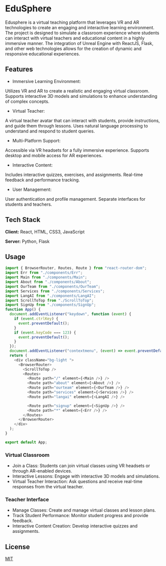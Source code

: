 
# EduSphere

Edusphere is a virtual teaching platform that leverages VR and AR technologies to create an engaging and interactive learning environment. The project is designed to simulate a classroom experience where students can interact with virtual teachers and educational content in a highly immersive manner. The integration of Unreal Engine with ReactJS, Flask, and other web technologies allows for the creation of dynamic and responsive educational experiences.


## Features

- Immersive Learning Environment:

Utilizes VR and AR to create a realistic and engaging virtual classroom.
Supports interactive 3D models and simulations to enhance understanding of complex concepts.
- Virtual Teacher:

A virtual teacher avatar that can interact with students, provide instructions, and guide them through lessons.
Uses natural language processing to understand and respond to student queries.
- Multi-Platform Support:

Accessible via VR headsets for a fully immersive experience.
Supports desktop and mobile access for AR experiences.
- Interactive Content:

Includes interactive quizzes, exercises, and assignments.
Real-time feedback and performance tracking.
- User Management:

User authentication and profile management.
Separate interfaces for students and teachers.

## Tech Stack

**Client:** React, HTML, CSS3, JavaScript

**Server:** Python, Flask


## Usage

```javascript
import { BrowserRouter, Routes, Route } from "react-router-dom";
import Err from "./components/Err";
import Main from "./components/Main";
import About from "./components/About";
import OurTeam from "./components/OurTeam";
import Services from "./components/Services";
import LangAI from "./components/LangAI";
import ScrollToTop from "./ScrollToTop";
import SignUp from "./components/SignUp";
function App() {
  document.addEventListener("keydown", function (event) {
    if (event.ctrlKey) {
      event.preventDefault();
    }
    if (event.keyCode === 123) {
      event.preventDefault();
    }
  });
  document.addEventListener("contextmenu", (event) => event.preventDefault());
  return (
    <div className="bg-light ">
      <BrowserRouter>
        <ScrollToTop />
        <Routes>
          <Route path="/" element={<Main />} />
          <Route path="about" element={<About />} />
          <Route path="ourteam" element={<OurTeam />} />
          <Route path="services" element={<Services />} />
          <Route path="langai" element={<LangAI />} />

          <Route path="signup" element={<SignUp />} />
          <Route path="*" element={<Err />} />
        </Routes>
      </BrowserRouter>
    </div>
  );
}

export default App;
```
### Virtual Classroom
- Join a Class: Students can join virtual classes using VR headsets or through AR-enabled devices.
- Interactive Lessons: Engage with interactive 3D models and simulations.
- Virtual Teacher Interaction: Ask questions and receive real-time responses from the virtual teacher.
### Teacher Interface
- Manage Classes: Create and manage virtual classes and lesson plans.
- Track Student Performance: Monitor student progress and provide feedback.
- Interactive Content Creation: Develop interactive quizzes and assignments.

## License

[MIT](https://choosealicense.com/licenses/mit/)

